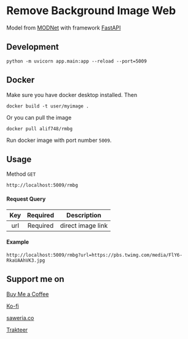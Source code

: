 # Remove Background Image Web

Model from [MODNet](https://github.com/ZHKKKe/MODNet) with framework [FastAPI](https://fastapi.tiangolo.com/)

## Development
```
python -m uvicorn app.main:app --reload --port=5009
```

## Docker
Make sure you have docker desktop installed. Then
```
docker build -t user/myimage .
```

Or you can pull the image
```
docker pull alif748/rmbg
```
Run docker image with port number `5009`.

## Usage
Method `GET`
```
http://localhost:5009/rmbg
```
#### Request Query
| Key | Required | Description |
| :-: | :-: | :-: |
| url | Required | direct image link |

#### Example
```
http://localhost:5009/rmbg?url=https://pbs.twimg.com/media/FlY6-RkaUAAhVK3.jpg
```


## Support me on
[Buy Me a Coffee](https://buymeacoffee.com/alifm)

[Ko-fi](https://ko-fi.com/alifm)

[saweria.co](https://saweria.co/alifm)

[Trakteer](https://trakteer.id/alifm/tip)